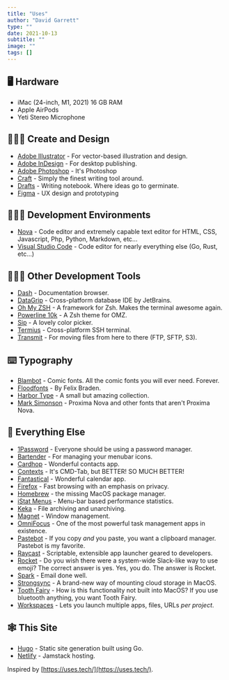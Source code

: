 ```yaml
---
title: "Uses"
author: "David Garrett"
type: ""
date: 2021-10-13
subtitle: ""
image: ""
tags: []
---
```


## 🖥 Hardware

* iMac (24-inch, M1, 2021) 16 GB RAM
* Apple AirPods
* Yeti Stereo Microphone

## 👨🏽‍🎨 Create and Design

* [Adobe Illustrator](https://www.adobe.com/products/illustrator.html) - For vector-based illustration and design.
* [Adobe InDesign](https://www.adobe.com/products/indesign.html) - For desktop publishing.
* [Adobe Photoshop](https://www.adobe.com/products/photoshop.html) - It's Photoshop
* [Craft](https://www.craft.do/) - Simply the finest writing tool around.
* [Drafts](https://getdrafts.com/) - Writing notebook. Where ideas go to germinate.
* [Figma](https://www.figma.com) - UX design and prototyping

## 🧑🏽‍💻 Development Environments

* [Nova](https://nova.app/) - Code editor and extremely capable text editor for HTML, CSS, Javascript, Php, Python, Markdown, etc...
* [Visual Studio Code](https://code.visualstudio.com/) - Code editor for nearly everything else (Go, Rust, etc...)

## 🧑🏽‍💻 Other Development Tools

* [Dash](https://kapeli.com/dash) - Documentation browser.
* [DataGrip](https://www.jetbrains.com/datagrip/) - Cross-platform database IDE by JetBrains.
* [Oh My ZSH](https://ohmyz.sh/) - A framework for Zsh. Makes the terminal awesome again.
* [Powerline 10k](https://github.com/romkatv/powerlevel10k) - A Zsh theme for OMZ.
* [Sip](https://sipapp.io/) - A lovely color picker.
* [Termius](https://termius.com/) - Cross-platform SSH terminal.
* [Transmit](https://panic.com/transmit/) - For moving files from here to there (FTP, SFTP, S3).

## ⌨️ Typography

* [Blambot](https://blambot.com/) - Comic fonts. All the comic fonts you will ever need. Forever.
* [Floodfonts](https://www.floodfonts.com/) - By Felix Braden.
* [Harbor Type](https://www.harbortype.com/) - A small but amazing collection.
* [Mark Simonson](https://www.marksimonson.com/) - Proxima Nova and other fonts that aren't Proxima Nova.

## 📝 Everything Else

* [1Password](https://1password.com/) - Everyone should be using a password manager.
* [Bartender](https://www.macbartender.com/) - For managing your menubar icons.
* [Cardhop](https://flexibits.com/cardhop) - Wonderful contacts app.
* [Contexts](https://contexts.co/) - It's CMD-Tab, but BETTER! SO MUCH BETTER!
* [Fantastical](https://flexibits.com/fantastical) - Wonderful calendar app.
* [Firefox](https://www.mozilla.org/en-US/firefox/new/) - Fast browsing with an emphasis on privacy.
* [Homebrew](https://brew.sh) - the missing MacOS package manager.
* [iStat Menus](https://bjango.com/mac/istatmenus/) - Menu-bar based performance statistics.
* [Keka](https://www.keka.io/en/) - File archiving and unarchiving.
* [Magnet](https://magnet.crowdcafe.com/) - Window management.
* [OmniFocus](https://www.omnigroup.com/omnifocus/) - One of the most powerful task management apps in existence.
* [Pastebot](https://tapbots.com/pastebot/) - If you copy *and* you paste, you want a clipboard manager. Pastebot is my favorite.
* [Raycast](https://raycast.com/) - Scriptable, extensible app launcher geared to developers.
* [Rocket](https://matthewpalmer.net/rocket/) - Do you wish there were a system-wide Slack-like way to use emoji? The correct answer is yes. Yes, you do. The answer is Rocket.
* [Spark](https://sparkmailapp.com/) - Email done well.
* [Strongsync](https://www.expandrive.com/strongsync/) - A brand-new way of mounting cloud storage in MacOS.
* [Tooth Fairy](https://c-command.com/toothfairy/) - How is this functionality not built into MacOS? If you use bluetooth anything, you want Tooth Fairy.
* [Workspaces](https://www.apptorium.com/workspaces) - Lets you launch multiple apps, files, URLs *per project*.

## 🕸️ This Site

* [Hugo](https://gohugo.io/) - Static site generation built using Go.
* [Netlify](https://www.netlify.com/) - Jamstack hosting.

Inspired by [https://uses.tech/](https://uses.tech/).
